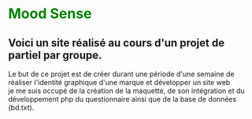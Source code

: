 <h1 style='color:green;'> Mood Sense</h1>
<h2>Voici un site réalisé au cours d'un projet de partiel par groupe.</h2>
<p>Le but de ce projet est de créer durant une période d'une semaine de réaliser l'identité graphique d'une marque et développer un site web <br> je me suis occupé de la création de la maquette, de son intégration et du développement php du questionnaire ainsi que de la base de données (bd.txt).</p>

